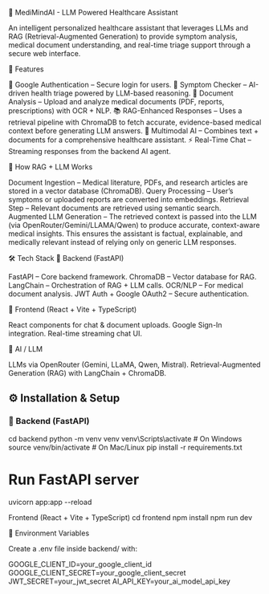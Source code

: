 🏥 MediMindAI - LLM Powered Healthcare Assistant

An intelligent personalized healthcare assistant that leverages LLMs and RAG (Retrieval-Augmented Generation) to provide symptom analysis, medical document understanding, and real-time triage support through a secure web interface.

🚀 Features

🔑 Google Authentication – Secure login for users.
💬 Symptom Checker – AI-driven health triage powered by LLM-based reasoning.
📄 Document Analysis – Upload and analyze medical documents (PDF, reports, prescriptions) with OCR + NLP.
📚 RAG-Enhanced Responses – Uses a retrieval pipeline with ChromaDB to fetch accurate, evidence-based medical context before generating LLM answers.
🤖 Multimodal AI – Combines text + documents for a comprehensive healthcare assistant.
⚡ Real-Time Chat – Streaming responses from the backend AI agent.

🧠 How RAG + LLM Works

Document Ingestion – Medical literature, PDFs, and research articles are stored in a vector database (ChromaDB).
Query Processing – User’s symptoms or uploaded reports are converted into embeddings.
Retrieval Step – Relevant documents are retrieved using semantic search.
Augmented LLM Generation – The retrieved context is passed into the LLM (via OpenRouter/Gemini/LLAMA/Qwen) to produce accurate, context-aware medical insights.
This ensures the assistant is factual, explainable, and medically relevant instead of relying only on generic LLM responses.

🛠 Tech Stack
🔹 Backend (FastAPI)

FastAPI – Core backend framework.
ChromaDB – Vector database for RAG.
LangChain – Orchestration of RAG + LLM calls.
OCR/NLP – For medical document analysis.
JWT Auth + Google OAuth2 – Secure authentication.

🔹 Frontend (React + Vite + TypeScript)

React components for chat & document uploads.
Google Sign-In integration.
Real-time streaming chat UI.

🔹 AI / LLM

LLMs via OpenRouter (Gemini, LLaMA, Qwen, Mistral).
Retrieval-Augmented Generation (RAG) with LangChain + ChromaDB.

## ⚙️ Installation & Setup

### 🔹 Backend (FastAPI)

cd backend
python -m venv venv
venv\Scripts\activate   # On Windows
source venv/bin/activate  # On Mac/Linux
pip install -r requirements.txt

# Run FastAPI server
uvicorn app:app --reload

Frontend (React + Vite + TypeScript)
cd frontend
npm install
npm run dev

🔑 Environment Variables

Create a .env file inside backend/ with:

GOOGLE_CLIENT_ID=your_google_client_id
GOOGLE_CLIENT_SECRET=your_google_client_secret
JWT_SECRET=your_jwt_secret
AI_API_KEY=your_ai_model_api_key

